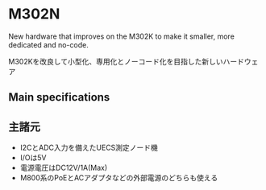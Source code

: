 # M302N

New hardware that improves on the M302K to make it smaller, more dedicated and no-code.

M302Kを改良して小型化、専用化とノーコード化を目指した新しいハードウェア

## Main specifications



## 主諸元
+ I2CとADC入力を備えたUECS測定ノード機
+ I/Oは5V
+ 電源電圧はDC12V/1A(Max)
+ M800系のPoEとACアダプタなどの外部電源のどちらも使える
